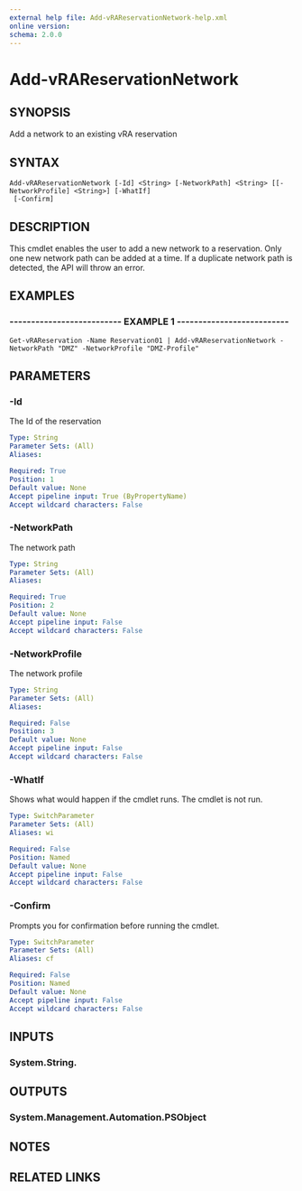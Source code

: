 ```yaml
---
external help file: Add-vRAReservationNetwork-help.xml
online version: 
schema: 2.0.0
---
```


# Add-vRAReservationNetwork

## SYNOPSIS
Add a network to an existing vRA reservation

## SYNTAX

```
Add-vRAReservationNetwork [-Id] <String> [-NetworkPath] <String> [[-NetworkProfile] <String>] [-WhatIf]
 [-Confirm]
```

## DESCRIPTION
This cmdlet enables the user to add a new network to a reservation.
Only one new network path can be added at a time.
If a duplicate network path is detected, the API will throw an error.

## EXAMPLES

### -------------------------- EXAMPLE 1 --------------------------
```
Get-vRAReservation -Name Reservation01 | Add-vRAReservationNetwork -NetworkPath "DMZ" -NetworkProfile "DMZ-Profile"
```

## PARAMETERS

### -Id
The Id of the reservation

```yaml
Type: String
Parameter Sets: (All)
Aliases: 

Required: True
Position: 1
Default value: None
Accept pipeline input: True (ByPropertyName)
Accept wildcard characters: False
```

### -NetworkPath
The network path

```yaml
Type: String
Parameter Sets: (All)
Aliases: 

Required: True
Position: 2
Default value: None
Accept pipeline input: False
Accept wildcard characters: False
```

### -NetworkProfile
The network profile

```yaml
Type: String
Parameter Sets: (All)
Aliases: 

Required: False
Position: 3
Default value: None
Accept pipeline input: False
Accept wildcard characters: False
```

### -WhatIf
Shows what would happen if the cmdlet runs.
The cmdlet is not run.

```yaml
Type: SwitchParameter
Parameter Sets: (All)
Aliases: wi

Required: False
Position: Named
Default value: None
Accept pipeline input: False
Accept wildcard characters: False
```

### -Confirm
Prompts you for confirmation before running the cmdlet.

```yaml
Type: SwitchParameter
Parameter Sets: (All)
Aliases: cf

Required: False
Position: Named
Default value: None
Accept pipeline input: False
Accept wildcard characters: False
```

## INPUTS

### System.String.

## OUTPUTS

### System.Management.Automation.PSObject

## NOTES

## RELATED LINKS

